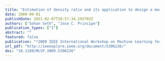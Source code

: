 ```yaml
---
title: "Estimation of density ratio and its application to design a measure of dependence"
date: 2009-09-01
publishDate: 2021-02-07T20:57:34.293703Z
authors: ["Sohan Seth", "Jose C. Principe"]
publication_types: ["1"]
abstract: ""
featured: false
publication: "*2009 IEEE International Workshop on Machine Learning for Signal Processing*"
url_pdf: "http://ieeexplore.ieee.org/document/5306226/"
doi: "10.1109/MLSP.2009.5306226"
---
```


